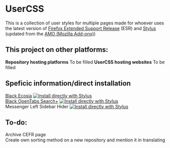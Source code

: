# UserCSS
This is a collection of user styles for multiple pages made for whoever uses the latest version of [Firefox Extended Support Release](http:/ozilla.org/en-GB/firefox/all/#product-desktop-esr) (ESR) and [Stylus](http:addons.mozilla.org/en-GB/firefox/addon/styl-us/) (updated from the [AMO (Mozilla Add-ons)](http:addons.mozilla.org/en-GB/firefox/))

## This project on other platforms:
**Repository hosting platforms**
To be filled
**UserCSS hosting websites**
To be filled

## Speficic information/direct installation
[Black Ecosia](http:github.com/Gersonzao/UserCSS/tree/main/Ecosia.css.elements) [![Install directly with Stylus](http://img.shields.io/badge/Install%20directly%20with-Stylus-00adad.svg)](http:raw.githubusercontent.com/Gersonzao/UserCSS/main/Ecosia.user.css)<br>
[Black OpenTabs Search+](http://github.com/Gersonzao/UserCSS/tree/main/OpenTabs%20Search%2B.elements) [![Install directly with Stylus](http://img.shields.io/badge/Install%20directly%20with-Stylus-00adad.svg)](http:raw.githubusercontent.com/Gersonzao/UserCSS/main/OpenTabs%20Search%2B.user.css)<br>
Messenger Left Sidebar Hider [![Install directly with Stylus](http://img.shields.io/badge/Install%20directly%20with-Stylus-00adad.svg)](http:raw.githubusercontent.com/Gersonzao/UserCSS/main/OpenTabs%20Search%2B.user.css)<br>

## To-do:
Archive CEFR page<br>
Create own sorting method on a new repository and mention it in translating
